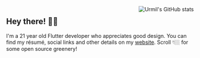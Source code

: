 <img alt="Urmil's GitHub stats" align="right" src="https://github-readme-stats.vercel.app/api?username=urmilshroff&hide_border=true&hide_title=true&show_icons=true&include_all_commits=true">

## Hey there! 👋🏼

I'm a 21 year old Flutter developer who appreciates good design. You can find my résumé, social links and other details on my [website](https://urmilshroff.tech/). Scroll 👇🏼 for some open source greenery!
